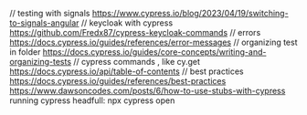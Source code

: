 // testing with signals
https://www.cypress.io/blog/2023/04/19/switching-to-signals-angular
// keycloak with cypress
https://github.com/Fredx87/cypress-keycloak-commands
// errors
https://docs.cypress.io/guides/references/error-messages
// organizing test in folder
https://docs.cypress.io/guides/core-concepts/writing-and-organizing-tests
// cypress commands , like cy.get
https://docs.cypress.io/api/table-of-contents
// best practices
https://docs.cypress.io/guides/references/best-practices
https://www.dawsoncodes.com/posts/6/how-to-use-stubs-with-cypress
running cypress headfull: npx cypress open

